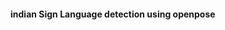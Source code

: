 #### indian Sign Language detection using openpose
```git_repo_url = 'https://github.com/CMU-Perceptual-Computing-Lab/openpose.git'
```
